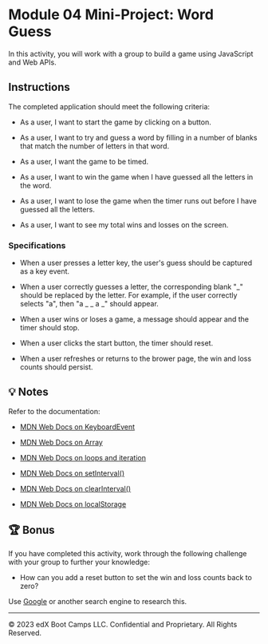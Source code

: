 # Module 04 Mini-Project: Word Guess

In this activity, you will work with a group to build a game using JavaScript and Web APIs.

## Instructions

The completed application should meet the following criteria:

* As a user, I want to start the game by clicking on a button. 

* As a user, I want to try and guess a word by filling in a number of blanks that match the number of letters in that word.

* As a user, I want the game to be timed. 

* As a user, I want to win the game when I have guessed all the letters in the word.

* As a user, I want to lose the game when the timer runs out before I have guessed all the letters.

* As a user, I want to see my total wins and losses on the screen. 

### Specifications

* When a user presses a letter key, the user's guess should be captured as a key event.

* When a user correctly guesses a letter, the corresponding blank "_" should be replaced by the letter. For example, if the user correctly selects "a", then "a _ _ a _" should appear. 

* When a user wins or loses a game, a message should appear and the timer should stop. 

* When a user clicks the start button, the timer should reset. 

* When a user refreshes or returns to the brower page, the win and loss counts should persist.

## 💡 Notes

Refer to the documentation:

* [MDN Web Docs on KeyboardEvent](https://developer.mozilla.org/en-US/docs/Web/API/KeyboardEvent)

* [MDN Web Docs on Array](https://developer.mozilla.org/en-US/docs/Web/JavaScript/Reference/Global_Objects/Array)

* [MDN Web Docs on loops and iteration](https://developer.mozilla.org/en-US/docs/Web/JavaScript/Guide/Loops_and_iteration)

* [MDN Web Docs on setInterval()](https://developer.mozilla.org/en-US/docs/Web/API/WindowOrWorkerGlobalScope/setInterval)

* [MDN Web Docs on clearInterval()](https://developer.mozilla.org/en-US/docs/Web/API/WindowOrWorkerGlobalScope/clearInterval)

* [MDN Web Docs on localStorage](https://developer.mozilla.org/en-US/docs/Web/API/Window/localStorage)

## 🏆 Bonus

If you have completed this activity, work through the following challenge with your group to further your knowledge:

* How can you add a reset button to set the win and loss counts back to zero? 

Use [Google](https://www.google.com) or another search engine to research this.

---

© 2023 edX Boot Camps LLC. Confidential and Proprietary. All Rights Reserved.

